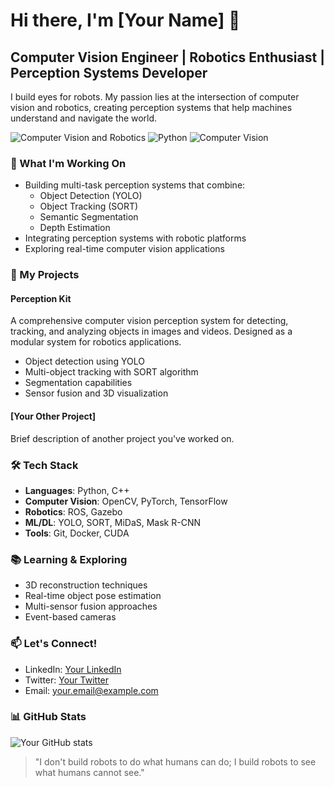 # Hi there, I'm [Your Name] 👋

## Computer Vision Engineer | Robotics Enthusiast | Perception Systems Developer

I build eyes for robots. My passion lies at the intersection of computer vision and robotics, creating perception systems that help machines understand and navigate the world.

![Computer Vision and Robotics](https://img.shields.io/badge/Focus-Computer%20Vision%20%26%20Robotics-blue)
![Python](https://img.shields.io/badge/Python-Expert-yellow)
![Computer Vision](https://img.shields.io/badge/Computer%20Vision-Deep%20Learning-green)

### 🤖 What I'm Working On

- Building multi-task perception systems that combine:
  - Object Detection (YOLO)
  - Object Tracking (SORT)
  - Semantic Segmentation
  - Depth Estimation
- Integrating perception systems with robotic platforms
- Exploring real-time computer vision applications

### 🔭 My Projects

#### Perception Kit
A comprehensive computer vision perception system for detecting, tracking, and analyzing objects in images and videos. Designed as a modular system for robotics applications.

- Object detection using YOLO
- Multi-object tracking with SORT algorithm 
- Segmentation capabilities
- Sensor fusion and 3D visualization

#### [Your Other Project]
Brief description of another project you've worked on.

### 🛠️ Tech Stack

- **Languages**: Python, C++
- **Computer Vision**: OpenCV, PyTorch, TensorFlow
- **Robotics**: ROS, Gazebo
- **ML/DL**: YOLO, SORT, MiDaS, Mask R-CNN
- **Tools**: Git, Docker, CUDA

### 📚 Learning & Exploring

- 3D reconstruction techniques
- Real-time object pose estimation
- Multi-sensor fusion approaches
- Event-based cameras

### 📫 Let's Connect!

- LinkedIn: [Your LinkedIn](https://linkedin.com/in/yourusername)
- Twitter: [Your Twitter](https://twitter.com/yourusername)
- Email: your.email@example.com

### 📊 GitHub Stats

![Your GitHub stats](https://github-readme-stats.vercel.app/api?username=yourusername&show_icons=true&theme=radical)

> "I don't build robots to do what humans can do; I build robots to see what humans cannot see."
